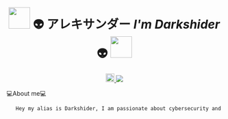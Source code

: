 <h1 align="center"><picture><img src="https://media0.giphy.com/media/v1.Y2lkPTc5MGI3NjExZWU1MjFiMzYzOGVlZWE3YjQ1MjE5NTYyYjdmNjkzNjlmOTU1N2JjMiZlcD12MV9pbnRlcm5hbF9naWZzX2dpZklkJmN0PWc/uSWjDaqhuJoAGzxbQK/giphy.gif" width= 50px id="calavera"></picture> 👽 アレキサンダー <i>I'm Darkshider</i> 👽 <picture><img src="https://media0.giphy.com/media/v1.Y2lkPTc5MGI3NjExZWU1MjFiMzYzOGVlZWE3YjQ1MjE5NTYyYjdmNjkzNjlmOTU1N2JjMiZlcD12MV9pbnRlcm5hbF9naWZzX2dpZklkJmN0PWc/uSWjDaqhuJoAGzxbQK/giphy.gif" width= 50px id="calavera"></picture></h1>
        <p align="center">
            <a href="https://twitter.com/Darkshiders" target="_blank">
                <img src="https://cdn.icon-icons.com/icons2/615/PNG/256/Twitter_icon-icons.com_56589.png" width= 20px />
                <img src="https://img.shields.io/github/followers/Darkshider?style=social"/>
            </a>
        </p>

   💻About me💻

  ```bash
     Hey my alias is Darkshider, I am passionate about cybersecurity and forensic analysis in IT environments.
  ```
